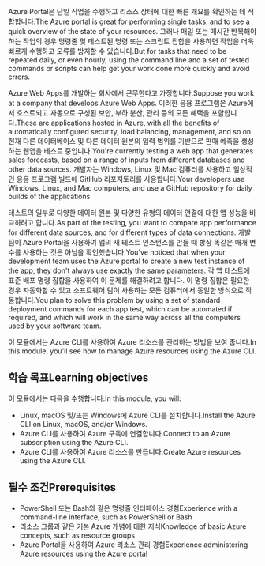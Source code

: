 <span data-ttu-id="590df-101">Azure Portal은 단일 작업을 수행하고 리소스 상태에 대한 빠른 개요를 확인하는 데 적합합니다.</span><span class="sxs-lookup"><span data-stu-id="590df-101">The Azure portal is great for performing single tasks, and to see a quick overview of the state of your resources.</span></span> <span data-ttu-id="590df-102">그러나 매일 또는 매시간 반복해야 하는 작업의 경우 명령줄 및 테스트된 명령 또는 스크립트 집합을 사용하면 작업을 더욱 빠르게 수행하고 오류를 방지할 수 있습니다.</span><span class="sxs-lookup"><span data-stu-id="590df-102">But for tasks that need to be repeated daily, or even hourly, using the command line and a set of tested commands or scripts can help get your work done more quickly and avoid errors.</span></span> 

<span data-ttu-id="590df-103">Azure Web Apps를 개발하는 회사에서 근무한다고 가정합니다.</span><span class="sxs-lookup"><span data-stu-id="590df-103">Suppose you work at a company that develops Azure Web Apps.</span></span> <span data-ttu-id="590df-104">이러한 응용 프로그램은 Azure에서 호스트되고 자동으로 구성된 보안, 부하 분산, 관리 등의 모든 혜택을 포함합니다.</span><span class="sxs-lookup"><span data-stu-id="590df-104">These are applications hosted in Azure, with all the benefits of automatically configured security, load balancing, management, and so on.</span></span> <span data-ttu-id="590df-105">현재 다른 데이터베이스 및 다른 데이터 원본의 입력 범위를 기반으로 판매 예측을 생성하는 웹앱을 테스트 중입니다.</span><span class="sxs-lookup"><span data-stu-id="590df-105">You're currently testing a web app that generates sales forecasts, based on a range of inputs from different databases and other data sources.</span></span> <span data-ttu-id="590df-106">개발자는 Windows, Linux 및 Mac 컴퓨터를 사용하고 일상적인 응용 프로그램 빌드에 GitHub 리포지토리를 사용합니다.</span><span class="sxs-lookup"><span data-stu-id="590df-106">Your developers use Windows, Linux, and Mac computers, and use a GitHub repository for daily builds of the applications.</span></span> 

<span data-ttu-id="590df-107">테스트의 일부로 다양한 데이터 원본 및 다양한 유형의 데이터 연결에 대한 앱 성능을 비교하려고 합니다.</span><span class="sxs-lookup"><span data-stu-id="590df-107">As part of the testing, you want to compare app performance for different data sources, and for different types of data connections.</span></span> <span data-ttu-id="590df-108">개발 팀이 Azure Portal을 사용하여 앱의 새 테스트 인스턴스를 만들 때 항상 똑같은 매개 변수를 사용하는 것은 아님을 확인했습니다.</span><span class="sxs-lookup"><span data-stu-id="590df-108">You've noticed that when your development team uses the Azure portal to create a new test instance of the app, they don't always use exactly the same parameters.</span></span> <span data-ttu-id="590df-109">각 앱 테스트에 표준 배포 명령 집합을 사용하여 이 문제를 해결하려고 합니다. 이 명령 집합은 필요한 경우 자동화할 수 있고 소프트웨어 팀이 사용하는 모든 컴퓨터에서 동일한 방식으로 작동합니다.</span><span class="sxs-lookup"><span data-stu-id="590df-109">You plan to solve this problem by using a set of standard deployment commands for each app test, which can be automated if required, and which will work in the same way across all the computers used by your software team.</span></span>

<span data-ttu-id="590df-110">이 모듈에서는 Azure CLI를 사용하여 Azure 리소스를 관리하는 방법을 보여 줍니다.</span><span class="sxs-lookup"><span data-stu-id="590df-110">In this module, you'll see how to manage Azure resources using the Azure CLI.</span></span> 

## <a name="learning-objectives"></a><span data-ttu-id="590df-111">학습 목표</span><span class="sxs-lookup"><span data-stu-id="590df-111">Learning objectives</span></span>

<span data-ttu-id="590df-112">이 모듈에서는 다음을 수행합니다.</span><span class="sxs-lookup"><span data-stu-id="590df-112">In this module, you will:</span></span>

- <span data-ttu-id="590df-113">Linux, macOS 및/또는 Windows에 Azure CLI를 설치합니다.</span><span class="sxs-lookup"><span data-stu-id="590df-113">Install the Azure CLI on Linux, macOS, and/or Windows.</span></span>
- <span data-ttu-id="590df-114">Azure CLI를 사용하여 Azure 구독에 연결합니다.</span><span class="sxs-lookup"><span data-stu-id="590df-114">Connect to an Azure subscription using the Azure CLI.</span></span>
- <span data-ttu-id="590df-115">Azure CLI를 사용하여 Azure 리소스를 만듭니다.</span><span class="sxs-lookup"><span data-stu-id="590df-115">Create Azure resources using the Azure CLI.</span></span>

## <a name="prerequisites"></a><span data-ttu-id="590df-116">필수 조건</span><span class="sxs-lookup"><span data-stu-id="590df-116">Prerequisites</span></span>  

- <span data-ttu-id="590df-117">PowerShell 또는 Bash와 같은 명령줄 인터페이스 경험</span><span class="sxs-lookup"><span data-stu-id="590df-117">Experience with a command-line interface, such as PowerShell or Bash</span></span>
- <span data-ttu-id="590df-118">리소스 그룹과 같은 기본 Azure 개념에 대한 지식</span><span class="sxs-lookup"><span data-stu-id="590df-118">Knowledge of basic Azure concepts, such as resource groups</span></span>
- <span data-ttu-id="590df-119">Azure Portal을 사용하여 Azure 리소스 관리 경험</span><span class="sxs-lookup"><span data-stu-id="590df-119">Experience administering Azure resources using the Azure portal</span></span>